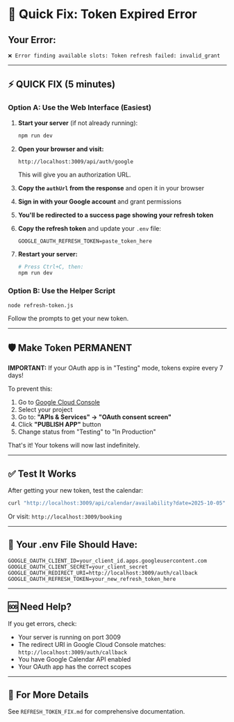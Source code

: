 # 🚀 Quick Fix: Token Expired Error

## Your Error:
```
❌ Error finding available slots: Token refresh failed: invalid_grant
```

---

## ⚡ QUICK FIX (5 minutes)

### Option A: Use the Web Interface (Easiest)

1. **Start your server** (if not already running):
   ```bash
   npm run dev
   ```

2. **Open your browser and visit:**
   ```
   http://localhost:3009/api/auth/google
   ```
   This will give you an authorization URL.

3. **Copy the `authUrl` from the response** and open it in your browser

4. **Sign in with your Google account** and grant permissions

5. **You'll be redirected to a success page showing your refresh token**

6. **Copy the refresh token** and update your `.env` file:
   ```env
   GOOGLE_OAUTH_REFRESH_TOKEN=paste_token_here
   ```

7. **Restart your server:**
   ```bash
   # Press Ctrl+C, then:
   npm run dev
   ```

### Option B: Use the Helper Script

```bash
node refresh-token.js
```

Follow the prompts to get your new token.

---

## 🛡️ Make Token PERMANENT

**IMPORTANT:** If your OAuth app is in "Testing" mode, tokens expire every 7 days!

To prevent this:

1. Go to [Google Cloud Console](https://console.cloud.google.com/)
2. Select your project
3. Go to: **"APIs & Services" → "OAuth consent screen"**
4. Click **"PUBLISH APP"** button
5. Change status from "Testing" to "In Production"

That's it! Your tokens will now last indefinitely.

---

## ✅ Test It Works

After getting your new token, test the calendar:

```bash
curl "http://localhost:3009/api/calendar/availability?date=2025-10-05"
```

Or visit: `http://localhost:3009/booking`

---

## 🎯 Your .env File Should Have:

```env
GOOGLE_OAUTH_CLIENT_ID=your_client_id.apps.googleusercontent.com
GOOGLE_OAUTH_CLIENT_SECRET=your_client_secret
GOOGLE_OAUTH_REDIRECT_URI=http://localhost:3009/auth/callback
GOOGLE_OAUTH_REFRESH_TOKEN=your_new_refresh_token_here
```

---

## 🆘 Need Help?

If you get errors, check:
- Your server is running on port 3009
- The redirect URI in Google Cloud Console matches: `http://localhost:3009/auth/callback`
- You have Google Calendar API enabled
- Your OAuth app has the correct scopes

---

## 📖 For More Details

See `REFRESH_TOKEN_FIX.md` for comprehensive documentation.


